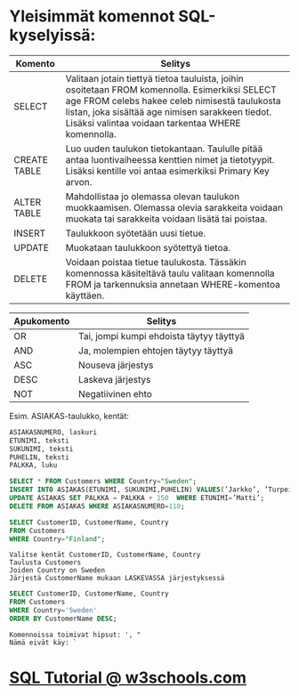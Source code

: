 # Yleisimmät komennot SQL-kyselyissä:

| Komento | Selitys |
|---------|---------|
|SELECT|Valitaan jotain tiettyä tietoa tauluista, joihin osoitetaan FROM komennolla. Esimerkiksi SELECT age FROM celebs hakee celeb nimisestä taulukosta listan, joka sisältää age nimisen sarakkeen tiedot. Lisäksi valintaa voidaan tarkentaa WHERE komennolla.|
|CREATE TABLE|Luo uuden taulukon tietokantaan. Taululle pitää antaa luontivaiheessa kenttien nimet ja tietotyypit. Lisäksi kentille voi antaa esimerkiksi Primary Key arvon.|
|ALTER TABLE|Mahdollistaa jo olemassa olevan taulukon muokkaamisen. Olemassa olevia sarakkeita voidaan muokata tai sarakkeita voidaan lisätä tai poistaa.|
|INSERT|Taulukkoon syötetään uusi tietue.|
|UPDATE|Muokataan taulukkoon syötettyä tietoa.|
|DELETE|Voidaan poistaa tietue taulukosta. Tässäkin komennossa käsiteltävä taulu valitaan komennolla FROM ja tarkennuksia annetaan WHERE-komentoa käyttäen.|

| Apukomento | Selitys|
|------------|--------|
|OR|Tai, jompi kumpi ehdoista täytyy täyttyä|
|AND|Ja, molempien ehtojen täytyy täyttyä|
|ASC|Nouseva järjestys|
|DESC|Laskeva järjestys|
|NOT|Negatiivinen ehto|

Esim. ASIAKAS-taulukko, kentät:
```sql
ASIAKASNUMERO, laskuri
ETUNIMI, teksti
SUKUNIMI, teksti
PUHELIN, teksti
PALKKA, luku
```
```sql
SELECT * FROM Customers WHERE Country="Sweden";
INSERT INTO ASIAKAS(ETUNIMI, SUKUNIMI,PUHELIN) VALUES(’Jarkko’, ’Turpeinen’,’123456’);
UPDATE ASIAKAS SET PALKKA = PALKKA + 150  WHERE ETUNIMI=’Matti’;
DELETE FROM ASIAKAS WHERE ASIAKASNUMERO=110;
```
```sql
SELECT CustomerID, CustomerName, Country
FROM Customers
WHERE Country="Finland";
```
```
Valitse kentät CustomerID, CustomerName, Country
Taulusta Customers
Joiden Country on Sweden
Järjestä CustomerName mukaan LASKEVASSA järjestyksessä
```
```sql
SELECT CustomerID, CustomerName, Country
FROM Customers
WHERE Country='Sweden'
ORDER BY CustomerName DESC;
```
```
Komennoissa toimivat hipsut: ', "
Nämä eivät käy: `
```
# [SQL Tutorial @ w3schools.com](https://www.w3schools.com/sql/)

